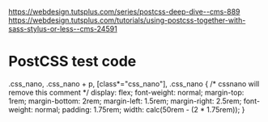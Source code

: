 
https://webdesign.tutsplus.com/series/postcss-deep-dive--cms-889
https://webdesign.tutsplus.com/tutorials/using-postcss-together-with-sass-stylus-or-less--cms-24591

# PostCSS test code
.css_nano, .css_nano + p, [class*="css_nano"], .css_nano {
    /* cssnano will remove this comment */
    display: flex;
    font-weight: normal;
    margin-top: 1rem;
    margin-bottom: 2rem;
    margin-left: 1.5rem;
    margin-right: 2.5rem;
    font-weight: normal;
    padding: 1.75rem;
    width: calc(50rem - (2 * 1.75rem));
}